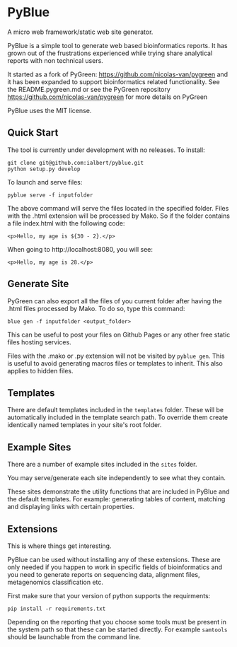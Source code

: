 PyBlue
=======

A micro web framework/static web site generator.

PyBlue is a simple tool to generate web based bioinformatics reports. It has grown out of the frustrations
experienced while trying share analytical reports with non technical users.

It started as a fork of PyGreen: https://github.com/nicolas-van/pygreen and
it has been expanded to support bioinformatics related functionality. See
the README.pygreen.md or see the PyGreen repository https://github.com/nicolas-van/pygreen
for more details on PyGreen

PyBlue uses the MIT license.

Quick Start
-----------

The tool is currently under development with no releases. To install:

    git clone git@github.com:ialbert/pyblue.git
    python setup.py develop

To launch and serve files:

    pyblue serve -f inputfolder

The above command will serve the files located in the specified folder.
Files with the .html extension will be processed by Mako. So if the folder
contains a file index.html with the following code:

    <p>Hello, my age is ${30 - 2}.</p>

When going to http://localhost:8080, you will see:

    <p>Hello, my age is 28.</p>

Generate Site
--------------

PyGreen can also export all the files of you current folder after having the .html files processed by Mako. To do so, type this command:

    blue gen -f inputfolder <output_folder>

This can be useful to post your files on Github Pages or any other free static files hosting services.

Files with the .mako or .py extension will not be visited by `pyblue gen`.
This is useful to avoid generating macros files or templates to inherit.
This also applies to hidden files.

Templates
---------

There are default templates included in the `templates` folder. These will be automatically included in
the template search path. To override them create identically named templates in your site's root folder.

Example Sites
-------------

There are a number of example sites included in the `sites` folder.

You may serve/generate each site independently to see what they contain.

These sites demonstrate the utility functions that are included in PyBlue and the default templates. For example:
generating tables of content, matching and displaying links with certain properties.

Extensions
----------

This is where things get interesting.

PyBlue can be used without installing any of these extensions. These are only needed if you happen to work in
specific fields of bioinformatics and you need to generate reports on sequencing data, alignment files, metagenomics
classification etc.

First make sure that your version of python supports the requirments:

    pip install -r requirements.txt

Depending on the reporting that you choose some tools must be present in the system path so that these can
be started directly. For example `samtools` should be launchable from the command line.




